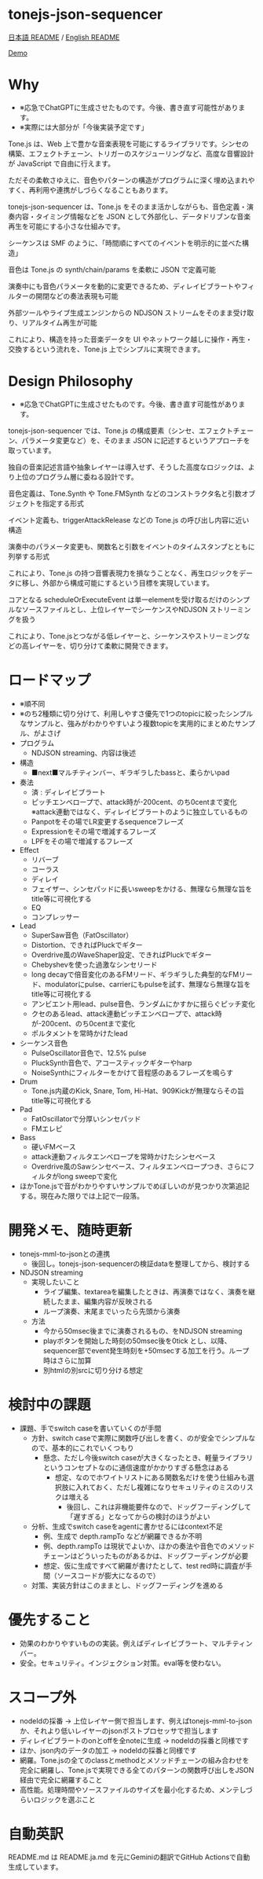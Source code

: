 # tonejs-json-sequencer

[日本語 README](README.ja.md) / [English README](README.md)

[Demo](https://cat2151.github.io/tonejs-json-sequencer/src/index.html)

# Why
- ※応急でChatGPTに生成させたものです。今後、書き直す可能性があります。
- ※実際には大部分が「今後実装予定です」

Tone.js は、Web 上で豊かな音楽表現を可能にするライブラリです。シンセの構築、エフェクトチェーン、トリガーのスケジューリングなど、高度な音響設計が JavaScript で自由に行えます。

ただその柔軟さゆえに、音色やパターンの構造がプログラムに深く埋め込まれやすく、再利用や連携がしづらくなることもあります。

tonejs-json-sequencer は、Tone.js をそのまま活かしながらも、音色定義・演奏内容・タイミング情報などを JSON として外部化し、データドリブンな音楽再生を可能にする小さな仕組みです。

シーケンスは SMF のように、「時間順にすべてのイベントを明示的に並べた構造」

音色は Tone.js の synth/chain/params を柔軟に JSON で定義可能

演奏中にも音色パラメータを動的に変更できるため、ディレイビブラートやフィルターの開閉などの奏法表現も可能

外部ツールやライブ生成エンジンからの NDJSON ストリームをそのまま受け取り、リアルタイム再生が可能

これにより、構造を持った音楽データを UI やネットワーク越しに操作・再生・交換するという流れを、Tone.js 上でシンプルに実現できます。

# Design Philosophy
- ※応急でChatGPTに生成させたものです。今後、書き直す可能性があります。

tonejs-json-sequencer では、Tone.js の構成要素（シンセ、エフェクトチェーン、パラメータ変更など）を、そのまま JSON に記述するというアプローチを取っています。

独自の音楽記述言語や抽象レイヤーは導入せず、そうした高度なロジックは、より上位のプログラム層に委ねる設計です。

音色定義は、Tone.Synth や Tone.FMSynth などのコンストラクタ名と引数オブジェクトを指定する形式

イベント定義も、triggerAttackRelease などの Tone.js の呼び出し内容に近い構造

演奏中のパラメータ変更も、関数名と引数をイベントのタイムスタンプとともに列挙する形式

これにより、Tone.js の持つ音響表現力を損なうことなく、再生ロジックをデータに移し、外部から構成可能にするという目標を実現しています。

コアとなる scheduleOrExecuteEvent は単一elementを受け取るだけのシンプルなソースファイルとし、上位レイヤーでシーケンスやNDJSON ストリーミングを扱う

これにより、Tone.jsとつながる低レイヤーと、シーケンスやストリーミングなどの高レイヤーを、切り分けて柔軟に開発できます。

# ロードマップ
- ※順不同
- ※のち2種類に切り分けて、利用しやすさ優先で1つのtopicに絞ったシンプルなサンプルと、強みがわかりやすいよう複数topicを実用的にまとめたサンプル、がよさげ
- プログラム
  - NDJSON streaming、内容は後述
- 構造
  - ■next■マルチティンバー、ギラギラしたbassと、柔らかいpad
- 奏法
  - 済 : ディレイビブラート
  - ピッチエンベロープで、attack時が-200cent、のち0centまで変化 ※attack連動ではなく、ディレイビブラートのように独立しているもの
  - Panpotをその場でLR変更するsequenceフレーズ
  - Expressionをその場で増減するフレーズ
  - LPFをその場で増減するフレーズ
- Effect
  - リバーブ
  - コーラス
  - ディレイ
  - フェイザー、シンセパッドに長いsweepをかける、無理なら無理な旨をtitle等に可視化する
  - EQ
  - コンプレッサー
- Lead
  - SuperSaw音色（FatOscillator）
  - Distortion、できればPluckでギター
  - Overdrive風のWaveShaper設定、できればPluckでギター
  - Chebyshevを使った過激なシンセリード
  - long decayで倍音変化のあるFMリード、ギラギラした典型的なFMリード、modulatorにpulse、carrierにもpulseを試す、無理なら無理な旨をtitle等に可視化する
  - アンビエント用lead、pulse音色、ランダムにかすかに揺らぐピッチ変化
  - クセのあるlead、attack連動ピッチエンベロープで、attack時が-200cent、のち0centまで変化
  - ポルタメントを常時かけたlead
- シーケンス音色
  - PulseOscillator音色で、12.5% pulse
  - PluckSynth音色で、アコースティックギターやharp
  - NoiseSynthにフィルターをかけて音程感のあるフレーズを鳴らす
- Drum
  - Tone.js内蔵のKick, Snare, Tom, Hi-Hat、909Kickが無理ならその旨title等に可視化する
- Pad
  - FatOscillatorで分厚いシンセパッド
  - FMエレピ
- Bass
  - 硬いFMベース
  - attack連動フィルタエンベロープを常時かけたシンセベース
  - Overdrive風のSawシンセベース、フィルタエンベロープつき、さらにフィルタがlong sweepで変化
- ほかTone.jsで音がわかりやすいサンプルでめぼしいのが見つかり次第追記する。現在みた限りでは上記で一段落。

# 開発メモ、随時更新
- tonejs-mml-to-jsonとの連携
  - 後回し。tonejs-json-sequencerの検証dataを整理してから、検討する
- NDJSON streaming
  - 実現したいこと
    - ライブ編集、textareaを編集したときは、再演奏ではなく、演奏を継続したまま、編集内容が反映される
    - ループ演奏、末尾までいったら先頭から演奏
  - 方法
    - 今から50msec後までに演奏されるもの、をNDJSON streaming
    - playボタンを開始した時刻の50msec後を0tick とし、以降、sequencer部でevent発生時刻を+50msecする加工を行う。ループ時はさらに加算
    - 別htmlの別srcに切り分ける想定

# 検討中の課題
- 課題、手でswitch caseを書いていくのが手間
  - 方針、switch caseで実際に関数呼び出しを書く、のが安全でシンプルなので、基本的にこれでいくつもり
    - 懸念、ただし今後switch caseが大きくなったとき、軽量ライブラリというコンセプトなのに通信速度がかかりすぎる懸念はある
      - 想定、なのでホワイトリストにある関数名だけを使う仕組みも選択肢に入れておく、ただし複雑になりセキュリティのミスのリスクは増える
        - 後回し、これは非機能要件なので、ドッグフーディングして「遅すぎる」となってからの検討のほうがよい
  - 分析、生成でswitch caseをagentに書かせるにはcontext不足
    - 例、生成で depth.rampTo などが網羅できるか不明
    - 例、depth.rampTo は現状でよいか、ほかの奏法や音色でのメソッドチェーンはどういったものがあるかは、ドッグフーディングが必要
    - 想定、仮に生成ですべて網羅が書けたとして、test red時に調査が手間（ソースコードが膨大になるので）
  - 対策、実装方針はこのままとし、ドッグフーディングを進める

# 優先すること
- 効果のわかりやすいものの実装。例えばディレイビブラート、マルチティンバー。
- 安全。セキュリティ。インジェクション対策。eval等を使わない。

# スコープ外
- nodeIdの採番 → 上位レイヤー側で担当します、例えばtonejs-mml-to-jsonか、それより低いレイヤーのjsonポストプロセッサで担当します
- ディレイビブラートのonとoffを全noteに生成 → nodeIdの採番と同様です
- ほか、json内のデータの加工 → nodeIdの採番と同様です
- 網羅。Tone.jsの全てのclassとmethodとメソッドチェーンの組み合わせを完全に網羅し、Tone.jsで実現できる全てのパターンの関数呼び出しをJSON経由で完全に網羅すること
- 高性能。処理時間やソースファイルのサイズを最小化するため、メンテしづらいロジックを選ぶこと

# 自動英訳
README.md は README.ja.md を元にGeminiの翻訳でGitHub Actionsで自動生成しています。
